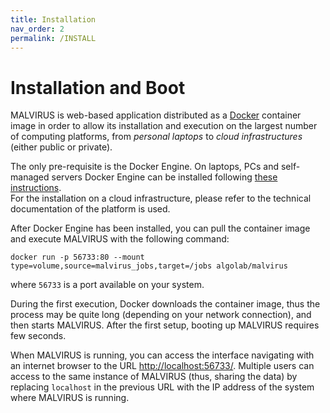 ```yaml
---
title: Installation
nav_order: 2
permalink: /INSTALL
---
```

# Installation and Boot

MALVIRUS is web-based application distributed as a [Docker](https://www.docker.com/) container image in order to allow its installation and execution on the largest number of computing platforms, from _personal laptops_ to _cloud infrastructures_ (either public or private).

The only pre-requisite is the Docker Engine.
On laptops, PCs and self-managed servers Docker Engine can be installed following [these instructions](https://docs.docker.com/engine/install/).  
For the installation on a cloud infrastructure, please refer to the technical documentation of the platform is used.

After Docker Engine has been installed, you can pull the container image and execute MALVIRUS with the following command:

```
docker run -p 56733:80 --mount type=volume,source=malvirus_jobs,target=/jobs algolab/malvirus
```

where `56733` is a port available on your system.

During the first execution, Docker downloads the container image, thus the process may be quite long (depending on your network connection), and then starts MALVIRUS.
After the first setup, booting up MALVIRUS requires few seconds.

When MALVIRUS is running, you can access the interface navigating with an internet browser to the URL [http://localhost:56733/](http://localhost:56733/).
Multiple users can access to the same instance of MALVIRUS (thus, sharing the data) by replacing `localhost` in the previous URL with the IP address of the system where MALVIRUS is running.
